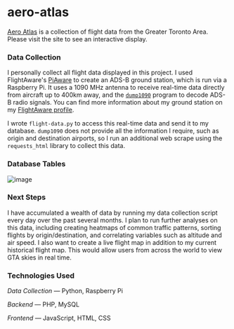 # aero-atlas
[Aero Atlas](https://aeroatlas.leisurerules.ca/) is a collection of flight data from the Greater Toronto Area. Please visit the site to see an interactive display.

### Data Collection
I personally collect all flight data displayed in this project. I used FlightAware's [PiAware](https://www.flightaware.com/adsb/piaware/build) to create an ADS-B ground station, which is run via a Raspberry Pi. It uses a 1090 MHz antenna to receive real-time data directly from aircraft up to 400km away, and the [`dump1090`](https://github.com/flightaware/dump1090/blob/master/README-json.md) program to decode ADS-B radio signals. You can find more information about my ground station on my [FlightAware profile](https://www.flightaware.com/adsb/stats/user/sclufly).

I wrote `flight-data.py` to access this real-time data and send it to my database. `dump1090` does not provide all the information I require, such as origin and destination airports, so I run an additional web scrape using the `requests_html` library to collect this data.

### Database Tables
![image](https://github.com/sclufly/aero-atlas/assets/104785391/30be63a7-2bc7-4d5c-a476-3b1f291a4d4e)


### Next Steps
I have accumulated a wealth of data by running my data collection script every day over the past several months. I plan to run further analyses on this data, including creating heatmaps of common traffic patterns, sorting flights by origin/destination, and correlating variables such as altitude and air speed. I also want to create a live flight map in addition to my current historical flight map. This would allow users from across the world to view GTA skies in real time.

### Technologies Used
_Data Collection —_ Python, Raspberry Pi

_Backend —_ PHP, MySQL

_Frontend —_ JavaScript, HTML, CSS
